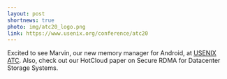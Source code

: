 ```yaml
---
layout: post
shortnews: true
photo: img/atc20_logo.png
link: https://www.usenix.org/conference/atc20
---
```


Excited to see Marvin, our new memory manager for Android, at [USENIX
ATC](https://www.usenix.org/conference/atc20).  Also, check out our HotCloud paper on Secure RDMA for Datacenter
Storage Systems.
